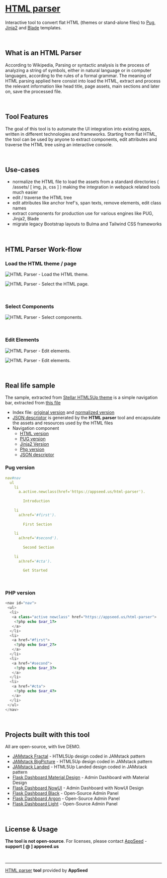 # [HTML parser](https://appseed.us/developer-tools/html-parser)

Interactive tool to convert flat HTML (themes or stand-alone files) to <a href="https://pugjs.org/api/getting-started.html">Pug</a>, <a href="http://jinja.pocoo.org/docs/2.10/">Jinja2</a> and <a href="https://laravel.com/docs/5.8/blade">Blade</a> templates. 

<br />

## What is an HTML Parser

According to Wikipedia, Parsing or syntactic analysis is the process of analyzing a string of symbols, either in natural language or in computer languages, according to the rules of a formal grammar. The meaning of HTML parsing applied here consist into load the HTML, extract and process the relevant information like head title, page assets, main sections and later on, save the processed file.

<br />

## Tool Features
 
The goal of this tool is to automate the UI integration into existing apps, written in different technologies and frameworks. Starting from flat HTML, the tool can be used by anyone to extract components, edit attributes and traverse the HTML tree using an interactive console. 

<br />

## Use-cases 

 - normalize the HTML file to load the assets from a standard directories ( /assets/ [ img, js, css ] ) making the integration in webpack related tools much easier
 - edit / traverse the HTML tree  
 - edit attributes like anchor href's, span texts, remove elements, edit class names 
 - extract components for production use for various engines like PUG, Jinja2, Blade
 - migrate legacy Bootstrap layouts to Bulma and Tailwind CSS frameworks 

<br />

## HTML Parser Work-flow

### Load the HTML theme / page
 
![HTML Parser - Load the HTML theme.](https://github.com/app-generator/static/blob/master/developer-tools/html-parser-select-theme.jpg?raw=true)

![HTML Parser - Select the HTML page.](https://github.com/app-generator/static/blob/master/developer-tools/html-parser-select-file.jpg?raw=true)

<br />

### Select Components

![HTML Parser - Select components.](https://github.com/app-generator/static/blob/master/developer-tools/html-parser-select-component.jpg?raw=true)

<br />

### Edit Elements

![HTML Parser - Edit elements.](https://github.com/app-generator/static/blob/master/developer-tools/html-parser-component-table-view.jpg)

![HTML Parser - Edit elements.](https://github.com/app-generator/static/blob/master/developer-tools/html-parser-component-print-view.jpg?raw=true)

<br />

## Real life sample 

The sample, extracted from [Stellar HTML5Up theme](https://github.com/app-generator/html-parser/tree/master/sample-stellar) is a simple navigation bar, extracted from [this file](https://github.com/app-generator/html-parser/blob/master/sample-stellar/index.html)

- Index file: [original version](https://github.com/app-generator/html-parser/blob/master/sample-stellar/index.html) and [normalized version](https://github.com/app-generator/html-parser/blob/master/sample-stellar/index2.html)
- [JSON descriptor](https://github.com/app-generator/html-parser/blob/master/sample-stellar/index2.json) is generated by the **HTML parser** tool and encapsulate the assets and resources used by the HTML files
- Navigation component
  - [HTML version](https://github.com/app-generator/html-parser/blob/master/sample-stellar/components/nav.html)
  - [PUG version](https://github.com/app-generator/html-parser/blob/master/sample-stellar/components/nav.pug)
  - [Jinja2 Version](https://github.com/app-generator/html-parser/blob/master/sample-stellar/components/nav.j2)
  - [Php version](https://github.com/app-generator/html-parser/blob/master/sample-stellar/components/nav.php)
  - [JSON descriptor](https://github.com/app-generator/html-parser/blob/master/sample-stellar/components/nav.json)
  

### Pug version

```yaml
nav#nav
  ul
    li
      a.active.newclass(href='https://appseed.us/html-parser').
        
        Introduction
        
    li
      a(href='#first').
        
        First Section
        
    li
      a(href='#second').
        
        Second Section
        
    li
      a(href='#cta').
        
        Get Started
```

<br />

### PHP version

```php
<nav id="nav">
 <ul>
  <li>
   <a class="active newclass" href="https://appseed.us/html-parser">
    <?php echo $var_1?>
   </a>
  </li>
  <li>
   <a href="#first">
    <?php echo $var_2?>
   </a>
  </li>
  <li>
   <a href="#second">
    <?php echo $var_3?>
   </a>
  </li>
  <li>
   <a href="#cta">
    <?php echo $var_4?>
   </a>
  </li>
 </ul>
</nav>
```

<br />

## Projects built with this tool 

All are open-source, with live DEMO. 
  - [JAMstack Fractal](https://github.com/app-generator/jamstack-fractal) - HTML5Up design coded in JAMstack pattern
  - [JAMstack BigPicture](https://github.com/app-generator/jamstack-big-picture) - HTML5Up design coded in JAMstack pattern
  - [JAMstack Landed](https://github.com/app-generator/jamstack-landed) - HTML5Up Landed design coded in JAMstack pattern
  - [Flask Dashboard Material Design](https://github.com/app-generator/flask-material-dashboard) - Admin Dashboard with Material Design
  - [Flask Dashboard NowUI](https://github.com/app-generator/flask-now-ui-dashboard) - Admin Dashboard with NowUI Design
  - [Flask Dashboard Black](https://github.com/app-generator/flask-black-dashboard) - Open-Source Admin Panel
  - [Flask Dashboard Argon](https://github.com/app-generator/flask-argon-dashboard) - Open-Source Admin Panel
  - [Flask Dashboard Light](https://github.com/app-generator/flask-dashboard-light-bootstrap) - Open-Source Admin Panel

<br />

## License & Usage
 
**The tool is not open-source**. For licenses, please contact [AppSeed](https://appseed.us/?ref=html-parser) - **support [ @ ] appseed.us**

<br />

---
[HTML parser](https://appseed.us/developer-tools/html-parser) **tool** provided by **AppSeed**
